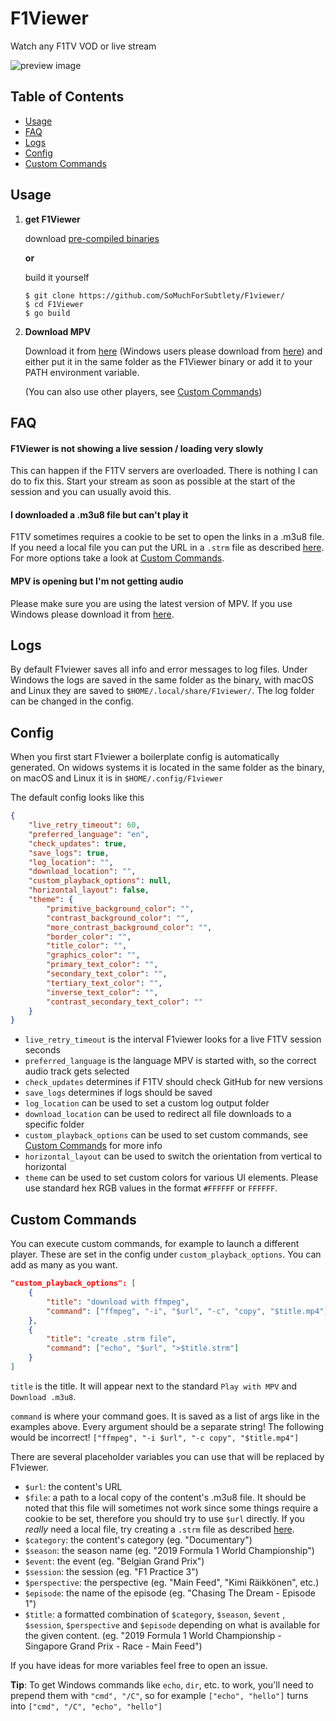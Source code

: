
# F1Viewer

Watch any F1TV VOD or live stream

![preview image](https://i.imgur.com/W6qxsBy.png)

## Table of Contents

* [Usage](#usage)
* [FAQ](#faq)
* [Logs](#logs)
* [Config](#config)
* [Custom Commands](#custom-commands)

## Usage

 1. **get F1Viewer** 

	download [pre-compiled binaries](https://github.com/SoMuchForSubtlety/F1viewer/releases/)

	**or**

	build it yourself
	
	    $ git clone https://github.com/SoMuchForSubtlety/F1viewer/
	    $ cd F1Viewer
	    $ go build
	    
 2. **Download MPV**

	Download it from [here](https://mpv.io/installation/) (Windows users please download from [here](https://sourceforge.net/projects/mpv-player-windows/files/)) and either put it in the same folder as the  F1Viewer binary or add it to your PATH environment variable.
	
	(You can also use other players, see [Custom Commands](#custom-commands)) 

## FAQ
#### F1Viewer is not showing a live session / loading very slowly
This can happen if the F1TV servers are overloaded. There is nothing I can do to fix this.
Start your stream as soon as possible at the start of the session and you can usually avoid this. 
#### I downloaded a .m3u8 file but can't play it
F1TV sometimes requires a cookie to be set to open the links in a .m3u8 file. If you need a local file you can put the URL in a `.strm` file as described [here](https://kodi.wiki/view/Internet_video_and_audio_streams#The_.STRM_file_method:). For more options take a look at  [Custom Commands](#custom-commands).
#### MPV is opening but I'm not getting audio
Please make sure you are using the latest version of MPV. If you use Windows please download it from [here](https://sourceforge.net/projects/mpv-player-windows/files/).

## Logs
By default F1viewer saves all info and error messages to log files. Under Windows the logs are saved in the same folder as the binary, with macOS and Linux they are saved to `$HOME/.local/share/F1viewer/`. 
The log folder can be changed in the config.
## Config
When you first start F1viewer a boilerplate config is automatically generated. On widows systems it is located in the same folder as the binary, on macOS and Linux it is in `$HOME/.config/F1viewer`

The default config looks like this
```json
{
	"live_retry_timeout": 60,
	"preferred_language": "en",
	"check_updates": true,
	"save_logs": true,
	"log_location": "",
	"download_location": "",
	"custom_playback_options": null,
	"horizontal_layout": false,
	"theme": {
		"primitive_background_color": "",
		"contrast_background_color": "",
		"more_contrast_background_color": "",
		"border_color": "",
		"title_color": "",
		"graphics_color": "",
		"primary_text_color": "",
		"secondary_text_color": "",
		"tertiary_text_color": "",
		"inverse_text_color": "",
		"contrast_secondary_text_color": ""
	}
}
```

 - `live_retry_timeout` is the interval F1viewer looks for a live F1TV session seconds
 - `preferred_language` is the language MPV is started with, so the correct audio track gets selected
 - `check_updates` determines if F1TV should check GitHub for new versions
 - `save_logs` determines if logs should be saved
 - `log_location` can be used to set a custom log output folder
 - `download_location` can be used to redirect all file downloads to a specific folder
 - `custom_playback_options` can be used to set custom commands, see  [Custom Commands](#custom-commands)  for more info
 - `horizontal_layout` can be used to switch the orientation from vertical to horizontal
 - `theme` can be used to set custom colors for various UI elements. Please use standard hex RGB values in the format `#FFFFFF` or `FFFFFF`.

## Custom Commands
You can execute custom commands, for example to launch a different player. These are set in the config under `custom_playback_options`. You can add as many as you want. 
```json
"custom_playback_options": [
	{
		"title": "download with ffmpeg",
		"command": ["ffmpeg", "-i", "$url", "-c", "copy", "$title.mp4"]
	},
	{
		"title": "create .strm file",
		"command": ["echo", "$url", ">$title.strm"]
	}
]
```

`title` is the title. It will appear next to the standard `Play with MPV` and `Download .m3u8`.

`command` is where your command goes. It is saved as a list of args like in the examples above. Every argument should be a separate string! The following would be incorrect! `["ffmpeg", "-i $url", "-c copy", "$title.mp4"]`

There are several placeholder variables you can use that will be replaced by F1viewer.

 - `$url`: the content's URL
 - `$file`: a path to a local copy of the content's .m3u8 file. 
 It should be noted that this file will sometimes not work since some things require a cookie to be set, therefore you should try to use `$url` directly.
 If you *really* need a local file, try creating a `.strm` file as described [here](https://kodi.wiki/view/Internet_video_and_audio_streams#The_.STRM_file_method:).
 - `$category`: the content's category (eg. "Documentary")
 - `$season`: the season name (eg. "2019 Formula 1 World Championship")
 - `$event`: the event (eg. "Belgian Grand Prix")
 - `$session`: the session (eg. "F1 Practice 3")
 - `$perspective`: the perspective (eg. "Main Feed", "Kimi Räikkönen", etc.)
 - `$episode`: the name of the episode (eg. "Chasing The Dream - Episode 1")
 - `$title`: a formatted combination of `$category`,  `$season`, `$event` , `$session`, `$perspective` and `$episode` depending on what is available for the given content. (eg. "2019 Formula 1 World Championship - Singapore Grand Prix - Race - Main Feed")

If you have ideas for more variables feel free to open an issue.

**Tip**: To get Windows commands like `echo`, `dir`, etc. to work, you'll need to prepend them with `"cmd", "/C"`, so for example `["echo", "hello"]` turns into `["cmd", "/C", "echo", "hello"]`
